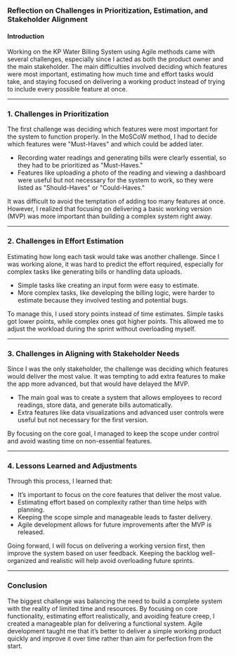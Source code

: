 ### **Reflection on Challenges in Prioritization, Estimation, and Stakeholder Alignment**  

#### **Introduction**  
Working on the KP Water Billing System using Agile methods came with several challenges, especially since I acted as both the product owner and the main stakeholder. The main difficulties involved deciding which features were most important, estimating how much time and effort tasks would take, and staying focused on delivering a working product instead of trying to include every possible feature at once.  

---

### **1. Challenges in Prioritization**  
The first challenge was deciding which features were most important for the system to function properly. In the MoSCoW method, I had to decide which features were "Must-Haves" and which could be added later.  

- Recording water readings and generating bills were clearly essential, so they had to be prioritized as "Must-Haves."  
- Features like uploading a photo of the reading and viewing a dashboard were useful but not necessary for the system to work, so they were listed as "Should-Haves" or "Could-Haves."  

It was difficult to avoid the temptation of adding too many features at once. However, I realized that focusing on delivering a basic working version (MVP) was more important than building a complex system right away.  

---

### **2. Challenges in Effort Estimation**  
Estimating how long each task would take was another challenge. Since I was working alone, it was hard to predict the effort required, especially for complex tasks like generating bills or handling data uploads.  

- Simple tasks like creating an input form were easy to estimate.  
- More complex tasks, like developing the billing logic, were harder to estimate because they involved testing and potential bugs.  

To manage this, I used story points instead of time estimates. Simple tasks got lower points, while complex ones got higher points. This allowed me to adjust the workload during the sprint without overloading myself.  

---

### **3. Challenges in Aligning with Stakeholder Needs**  
Since I was the only stakeholder, the challenge was deciding which features would deliver the most value. It was tempting to add extra features to make the app more advanced, but that would have delayed the MVP.  

- The main goal was to create a system that allows employees to record readings, store data, and generate bills automatically.  
- Extra features like data visualizations and advanced user controls were useful but not necessary for the first version.  

By focusing on the core goal, I managed to keep the scope under control and avoid wasting time on non-essential features.  

---

### **4. Lessons Learned and Adjustments**  
Through this process, I learned that:  
- It’s important to focus on the core features that deliver the most value.  
- Estimating effort based on complexity rather than time helps with planning.  
- Keeping the scope simple and manageable leads to faster delivery.  
- Agile development allows for future improvements after the MVP is released.  

Going forward, I will focus on delivering a working version first, then improve the system based on user feedback. Keeping the backlog well-organized and realistic will help avoid overloading future sprints.  

---

### **Conclusion**  
The biggest challenge was balancing the need to build a complete system with the reality of limited time and resources. By focusing on core functionality, estimating effort realistically, and avoiding feature creep, I created a manageable plan for delivering a functional system. Agile development taught me that it’s better to deliver a simple working product quickly and improve it over time rather than aim for perfection from the start.  